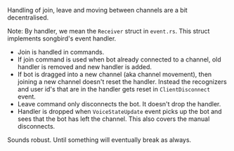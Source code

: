 Handling of join, leave and moving between channels are a bit decentralised. 

Note: By handler, we mean the `Receiver` struct in `event.rs`. This struct implements songbird's event handler.

- Join is handled in commands. 
- If join command is used when bot already connected to a channel, old handler is removed and new handler is added.
- If bot is dragged into a new channel (aka channel movement), then joining a new channel doesn't reset the handler. Instead the recognizers and user id's that are in the handler gets reset in `ClientDisconnect` event.
- Leave command only disconnects the bot. It doesn't drop the handler.
- Handler is dropped when `VoiceStateUpdate` event picks up the bot and sees that the bot has left the channel. This also covers the manual disconnects.

Sounds robust. Until something will eventually break as always.
